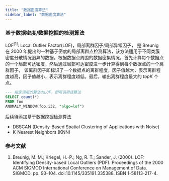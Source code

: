 ```yaml
---
title: "数据密度算法"
sidebar_label: "数据密度算法"
---
```


### 基于数据密度/数据挖掘的检测算法
LOF<sup>[1]</sup>: Local Outlier Factor(LOF)，局部离群因子/局部异常因子，
是 Breunig 在 2000 年提出的一种基于密度的局部离群点检测算法，该方法适用于不同类簇密度分散情况迥异的数据。根据数据点周围的数据密集情况，首先计算每个数据点的一个局部可达密度，然后通过局部可达密度进一步计算得到每个数据点的一个离群因子，
该离群因子即标识了一个数据点的离群程度，因子值越大，表示离群程度越高，因子值越小，表示离群程度越低。最后，输出离群程度最大的 $topK$ 个点。

```SQL
--- 指定调用的算法为LOF，即可调用该算法
SELECT count(*)
FROM foo
ANOMALY_WINDOW(foo.i32, "algo=lof")
```

后续待添加基于数据挖掘检测算法
- DBSCAN (Density-Based Spatial Clustering of Applications with Noise)
- K-Nearest Neighbors (KNN)

### 参考文献

1. Breunig, M. M.; Kriegel, H.-P.; Ng, R. T.; Sander, J. (2000). LOF: Identifying Density-based Local Outliers (PDF). Proceedings of the 2000 ACM SIGMOD International Conference on Management of Data. SIGMOD. pp. 93–104. doi:10.1145/335191.335388. ISBN 1-58113-217-4.
